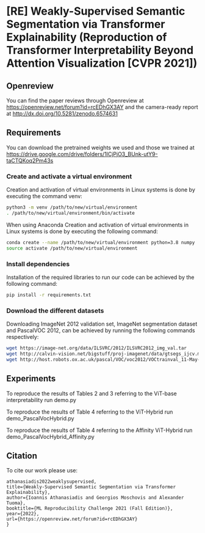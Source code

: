 # [RE] Weakly-Supervised Semantic Segmentation via Transformer Explainability (Reproduction of Transformer Interpretability Beyond Attention Visualization [CVPR 2021])

## Openreview
You can find the paper reviews through Openreview at https://openreview.net/forum?id=rcEDhGX3AY and the camera-ready report at http://dx.doi.org/10.5281/zenodo.6574631

## Requirements
You can download the pretrained weights we used and those we trained at https://drive.google.com/drive/folders/1lCjPjO3_BUnk-utY9-taCTQKoq2Pm43s


### Create and activate a virtual environment

Creation and activation of virtual environments in Linux systems is done by executing the command venv:
```bash
python3 -m venv /path/to/new/virtual/environment
. /path/to/new/virtual/environment/bin/activate
```

When using Anaconda Creation and activation of virtual environments in Linux systems is done by executing the following command:
```bash
conda create --name /path/to/new/virtual/environment python=3.8 numpy
source activate /path/to/new/virtual/environment
```

### Install dependencies
Installation of the required libraries to run our code can be achieved by the following command:
```bash
pip install -r requirements.txt
```

### Download the different datasets
Downloading ImageNet 2012 validation set, ImageNet segmentation dataset and PascalVOC 2012, can be achieved by running the following commands respectively:
```bash
wget https://image-net.org/data/ILSVRC/2012/ILSVRC2012_img_val.tar
wget http://calvin-vision.net/bigstuff/proj-imagenet/data/gtsegs_ijcv.mat
wget http://host.robots.ox.ac.uk/pascal/VOC/voc2012/VOCtrainval_11-May-2012.tar
```

## Experiments
To reproduce the results of Tables 2 and 3 referring to the ViT-base interpretability run demo.py

To reproduce the results of Table 4 referring to the ViT-Hybrid run demo_PascalVocHybrid.py 

To reproduce the results of Table 4 referring to the Affinity ViT-Hybrid run demo_PascalVocHybrid_Affinity.py 

## Citation
To cite our work please use:
```@inproceedings{
athanasiadis2022weaklysupervised,
title={Weakly-Supervised Semantic Segmentation via Transformer Explainability},
author={Ioannis Athanasiadis and Georgios Moschovis and Alexander Tuoma},
booktitle={ML Reproducibility Challenge 2021 (Fall Edition)},
year={2022},
url={https://openreview.net/forum?id=rcEDhGX3AY}
}
```

